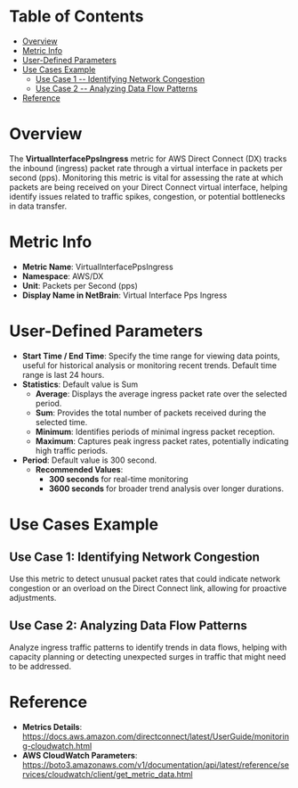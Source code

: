 # Table of Contents
- [Overview](#overview)
- [Metric Info](#metric-info)
- [User-Defined Parameters](#user-defined-parameters)
- [Use Cases Example](#example)
    - [Use Case 1 -- Identifying Network Congestion](#example-1) 
    - [Use Case 2 -- Analyzing Data Flow Patterns](#example-2)
- [Reference](#reference)

# Overview <a name="overview"></a>
The <b>VirtualInterfacePpsIngress</b> metric for AWS Direct Connect (DX) tracks the inbound (ingress) packet rate through a virtual interface in packets per second (pps). Monitoring this metric is vital for assessing the rate at which packets are being received on your Direct Connect virtual interface, helping identify issues related to traffic spikes, congestion, or potential bottlenecks in data transfer.



# Metric Info <a name="metric-info"></a>
* <b>Metric Name</b>: VirtualInterfacePpsIngress
* <b>Namespace</b>: AWS/DX
* <b>Unit</b>: Packets per Second (pps)
* <b>Display Name in NetBrain</b>: Virtual Interface Pps Ingress

# User-Defined Parameters <a name="user-defined-parameters"></a>
* <b>Start Time / End Time</b>: Specify the time range for viewing data points, useful for historical analysis or monitoring recent trends. Default time range is last 24 hours.
* <b>Statistics</b>: Default value is Sum
  * <b>Average</b>: Displays the average ingress packet rate over the selected period.
  * <b>Sum</b>: Provides the total number of packets received during the selected time.
  * <b>Minimum</b>: Identifies periods of minimal ingress packet reception.
  * <b>Maximum</b>: Captures peak ingress packet rates, potentially indicating high traffic periods.
* <b>Period</b>: Default value is 300 second.
  * <b>Recommended Values</b>:
    * <b>300 seconds</b> for real-time monitoring
    * <b>3600 seconds</b> for broader trend analysis over longer durations.

# Use Cases Example <a name="example"></a>
## Use Case 1: Identifying Network Congestion <a name="example-1"></a>
Use this metric to detect unusual packet rates that could indicate network congestion or an overload on the Direct Connect link, allowing for proactive adjustments.



## Use Case 2: Analyzing Data Flow Patterns <a name="example-2"></a>
Analyze ingress traffic patterns to identify trends in data flows, helping with capacity planning or detecting unexpected surges in traffic that might need to be addressed.

# Reference <a name="reference"></a>
* <b>Metrics Details</b>: https://docs.aws.amazon.com/directconnect/latest/UserGuide/monitoring-cloudwatch.html
* <b>AWS CloudWatch Parameters</b>: https://boto3.amazonaws.com/v1/documentation/api/latest/reference/services/cloudwatch/client/get_metric_data.html